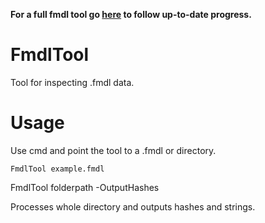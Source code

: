 **For a full fmdl tool go [here](https://github.com/BobDoleOwndU/FMDL-Studio-v2) to follow up-to-date progress.**

# FmdlTool
Tool for inspecting .fmdl data.

# Usage
Use cmd and point the tool to a .fmdl or directory.
```
FmdlTool example.fmdl
```

FmdlTool folderpath -OutputHashes

Processes whole directory and outputs hashes and strings.
```